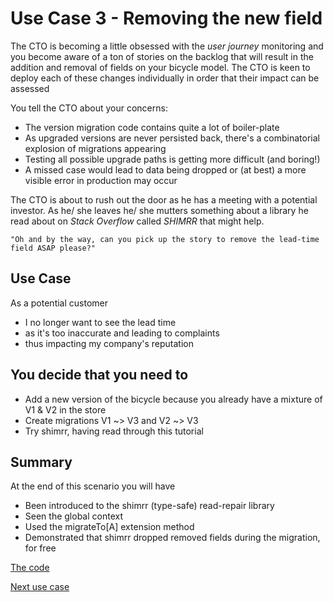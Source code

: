 # Use Case 3 - Removing the new field

The CTO is becoming a little obsessed with the *user journey* monitoring and you become aware of a 
ton of stories on the backlog that will result in the addition and removal of fields on your 
bicycle model.  The CTO is keen to deploy each of these changes individually in order that their impact
can be assessed

You tell the CTO about your concerns:

- The version migration code contains quite a lot of boiler-plate
- As upgraded versions are never persisted back, there's a combinatorial explosion of migrations appearing 
- Testing all possible upgrade paths is getting more difficult (and boring!)
- A missed case would lead to data being dropped or (at best) a more visible error in production may occur

The CTO is about to rush out the door as he has a meeting with a potential investor. As he/ she leaves
he/ she mutters something about a library he read about on *Stack Overflow* called *SHIMRR* that might help.

    "Oh and by the way, can you pick up the story to remove the lead-time field ASAP please?"
  

## Use Case

As a potential customer 
- I no longer want to see the lead time 
- as it's too inaccurate and leading to complaints 
- thus impacting my company's reputation


## You decide that you need to

- Add a new version of the bicycle because you already have a mixture of V1 & V2 in the store
- Create migrations V1 ~> V3 and V2 ~> V3
- Try shimrr, having read through this tutorial 

## Summary

At the end of this scenario you will have
 - Been introduced to the shimrr (type-safe) read-repair library
 - Seen the global context
 - Used the migrateTo[A] extension method 
 - Demonstrated that shimrr dropped removed fields during the migration, for free

[The code](./)

[Next use case](../usecase4/README.md)
 



    


